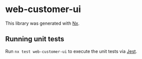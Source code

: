 # web-customer-ui

This library was generated with [Nx](https://nx.dev).

## Running unit tests

Run `nx test web-customer-ui` to execute the unit tests via [Jest](https://jestjs.io).
